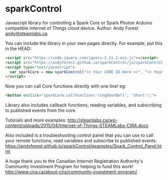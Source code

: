 # sparkControl
Javascript library for controlling a Spark Core or Spark Photon Arduino compatible Internet of Things cloud device.
Author: Andy Forest <andy@steamlabs.ca>

You can include the library in your own pages directly. For example, put this in the HEAD:

```html
<script src="https://code.jquery.com/jquery-1.11.2.min.js"></script>
<script src="https://andyforest.github.io/sparkControl/js/sparkControl.js"></script>
<script type="text/javascript">
  var sparkCore = new sparkControl("<< Your CORE ID Here >>", "<< Your access_token here >>");
</script>
```

Now you can call Core functions directly with one line! eg:

```html
<button onclick="sparkCore.callFunction('ringDoorBell', 'Short');">
```

Library also includes callback functions, reading variables, and subscribing to published events from the core.

Tutorials and more examples:
http://steamlabs.ca/wp-content/uploads/2015/04/Internet-of-Things-STEAMLabs-CIRA.docx

Also included is a troubleshooting control panel that you can use to call your remote functions, read variables and subscribe to published events:
https://andyforest.github.io/sparkControl/examples/Spark_Control_Panel.html

A huge thank you to the Canadian Internet Registration Authority's Community Investment Program for helping to fund this work!
http://www.cira.ca/about-cira/community-investment-program/
